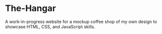 # The-Hangar

A work-in-progress website for a mockup coffee shop of my own design to showcase HTML, CSS, and JavaScript skills.

